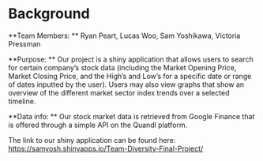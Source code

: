 # Background

**Team Members: ** Ryan Peart, Lucas Woo, Sam Yoshikawa, Victoria Pressman

**Purpose: ** Our project is a shiny application that allows users to search for certain company’s stock data (including the Market Opening Price, Market Closing Price, and the High’s and Low’s for a specific date or range of dates inputted by the user). Users may also view graphs that show an overview of the different market sector index trends over a selected timeline.

**Data info: ** Our stock market data is retrieved from Google Finance that is offered through a simple API on the Quandl platform.

The link to our shiny application can be found here: https://samyosh.shinyapps.io/Team-Diversity-Final-Project/
